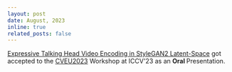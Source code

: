 ```yaml
---
layout: post
date: August, 2023
inline: true
related_posts: false
---
```


<a href="https://trevineoorloff.github.io/ExpressiveFaceVideoEncoding.io/">Expressive Talking Head Video Encoding in StyleGAN2 Latent-Space</a> got accepted to the <a href="https://cveu.github.io/">CVEU2023</a> Workshop at ICCV'23 as an <b> Oral </b> Presentation.
